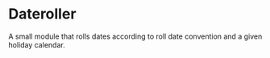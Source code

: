 Dateroller
==========

A small module that rolls dates according to roll date convention and a given holiday calendar.